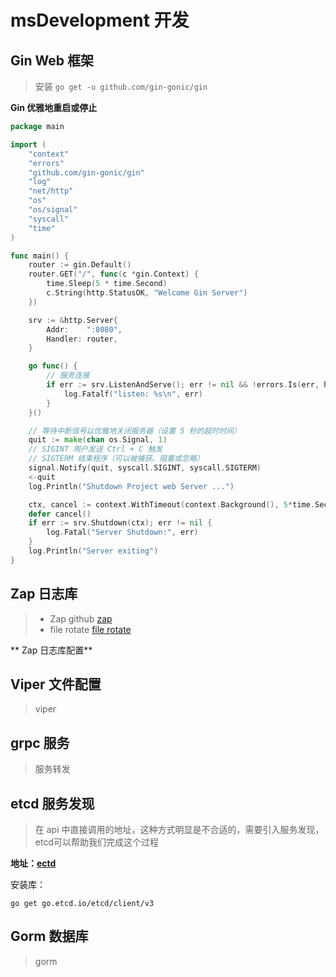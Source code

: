 # msDevelopment 开发

## Gin Web 框架
> 安装 `go get -u github.com/gin-gonic/gin`

**Gin 优雅地重启或停止**
```go
package main

import (
	"context"
	"errors"
	"github.com/gin-gonic/gin"
	"log"
	"net/http"
	"os"
	"os/signal"
	"syscall"
	"time"
)

func main() {
	router := gin.Default()
	router.GET("/", func(c *gin.Context) {
		time.Sleep(5 * time.Second)
		c.String(http.StatusOK, "Welcome Gin Server")
	})

	srv := &http.Server{
		Addr:    ":8080",
		Handler: router,
	}

	go func() {
		// 服务连接
		if err := srv.ListenAndServe(); err != nil && !errors.Is(err, http.ErrServerClosed) {
			log.Fatalf("listen: %s\n", err)
		}
	}()

	// 等待中断信号以优雅地关闭服务器（设置 5 秒的超时时间）
	quit := make(chan os.Signal, 1)
	// SIGINT 用户发送 Ctrl + C 触发
	// SIGTERM 结束程序（可以被捕获、阻塞或忽略）
	signal.Notify(quit, syscall.SIGINT, syscall.SIGTERM)
	<-quit
	log.Println("Shutdown Project web Server ...")

	ctx, cancel := context.WithTimeout(context.Background(), 5*time.Second)
	defer cancel()
	if err := srv.Shutdown(ctx); err != nil {
		log.Fatal("Server Shutdown:", err)
	}
	log.Println("Server exiting")
}
```

## Zap 日志库
> - Zap github [zap](https://github.com/uber-go/zap)
> - file rotate [file rotate](https://github.com/natefinch/lumberjack)

** Zap 日志库配置**

## Viper 文件配置
> viper

## grpc 服务
> 服务转发

## etcd 服务发现
> 在 api 中直接调用的地址，这种方式明显是不合适的，需要引入服务发现，etcd可以帮助我们完成这个过程

**地址：[ectd](https://github.com/etcd-io/etcd)**

安装库：
```shell
go get go.etcd.io/etcd/client/v3
```

## Gorm 数据库
> gorm